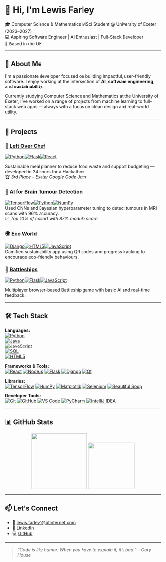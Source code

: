 # 👋 Hi, I'm Lewis Farley

🎓 Computer Science & Mathematics MSci Student @ University of Exeter (2023–2027)  
💻 Aspiring Software Engineer | AI Enthusiast | Full-Stack Developer  
📍 Based in the UK

---

## 🧠 About Me

I'm a passionate developer focused on building impactful, user-friendly software. I enjoy working at the intersection of **AI**, **software engineering**, and **sustainability**.

Currently studying Computer Science and Mathematics at the University of Exeter, I've worked on a range of projects from machine learning to full-stack web apps — always with a focus on clean design and real-world utility.

---

## 🚀 Projects

### 🌿 [Left Over Chef](https://github.com/lewisFarley403/StudentMealPlanner)  
[![Python](https://img.shields.io/badge/python-3670A0?style=for-the-badge&logo=python&logoColor=ffdd54)](https://www.python.org/)[![Flask](https://img.shields.io/badge/flask-%23000.svg?style=for-the-badge&logo=flask&logoColor=white)](https://flask.palletsprojects.com/)[![React](https://img.shields.io/badge/react-%2320232a.svg?style=for-the-badge&logo=react&logoColor=%2361DAFB)](https://reactjs.org/)

Sustainable meal planner to reduce food waste and support budgeting — developed in 24 hours for a Hackathon.  
🏆 *3rd Place – Exeter Google Code Jam*

### 🎯 [AI for Brain Tumour Detection](https://github.com/lewisFarley403/brain-tumour-detection)  
[![TensorFlow](https://img.shields.io/badge/TensorFlow-%23FF6F00.svg?style=for-the-badge&logo=TensorFlow&logoColor=white)](https://www.tensorflow.org/)[![Python](https://img.shields.io/badge/python-3670A0?style=for-the-badge&logo=python&logoColor=ffdd54)](https://www.python.org/)[![NumPy](https://img.shields.io/badge/numpy-%23013243.svg?style=for-the-badge&logo=numpy&logoColor=white)](https://numpy.org/)  
Used CNNs and Bayesian hyperparameter tuning to detect tumours in MRI scans with 96% accuracy.  
📈 *Top 10% of cohort with 87% module score*

### 🌍 [Eco World](https://github.com/lewisFarley403/EcoWorld)  
[![Django](https://img.shields.io/badge/django-%23092E20.svg?style=for-the-badge&logo=django&logoColor=white)](https://www.djangoproject.com/)[![HTML5](https://img.shields.io/badge/html5-%23E34F26.svg?style=for-the-badge&logo=html5&logoColor=white)](https://developer.mozilla.org/en-US/docs/Web/HTML)[![JavaScript](https://img.shields.io/badge/javascript-%23323330.svg?style=for-the-badge&logo=javascript&logoColor=%23F7DF1E)](https://developer.mozilla.org/en-US/docs/Web/JavaScript)   
Gamified sustainability app using QR codes and progress tracking to encourage eco-friendly behaviours.

### 🚢 [Battleships](https://github.com/lewisFarley403/battleships)  
[![Python](https://img.shields.io/badge/python-3670A0?style=for-the-badge&logo=python&logoColor=ffdd54)](https://www.python.org/)[![Flask](https://img.shields.io/badge/flask-%23000.svg?style=for-the-badge&logo=flask&logoColor=white)](https://flask.palletsprojects.com/)[![JavaScript](https://img.shields.io/badge/javascript-%23323330.svg?style=for-the-badge&logo=javascript&logoColor=%23F7DF1E)](https://developer.mozilla.org/en-US/docs/Web/JavaScript)

Multiplayer browser-based Battleship game with basic AI and real-time feedback.

---

## 🛠️ Tech Stack

**Languages:**  
[![Python](https://img.shields.io/badge/python-3670A0?style=for-the-badge&logo=python&logoColor=ffdd54)](https://www.python.org/)  
[![Java](https://img.shields.io/badge/java-%23ED8B00.svg?style=for-the-badge&logo=openjdk&logoColor=white)](https://www.oracle.com/java/)  
[![JavaScript](https://img.shields.io/badge/javascript-%23323330.svg?style=for-the-badge&logo=javascript&logoColor=%23F7DF1E)](https://developer.mozilla.org/en-US/docs/Web/JavaScript)  
[![SQL](https://img.shields.io/badge/SQL-4479A1?style=for-the-badge&logo=postgresql&logoColor=white)](https://en.wikipedia.org/wiki/SQL)  
[![HTML5](https://img.shields.io/badge/html5-%23E34F26.svg?style=for-the-badge&logo=html5&logoColor=white)](https://developer.mozilla.org/en-US/docs/Web/HTML)


**Frameworks & Tools:**  
[![React](https://img.shields.io/badge/react-%2320232a.svg?style=for-the-badge&logo=react&logoColor=%2361DAFB)](https://reactjs.org/) [![Node.js](https://img.shields.io/badge/node.js-339933?style=for-the-badge&logo=node.js&logoColor=white)](https://nodejs.org/) [![Flask](https://img.shields.io/badge/flask-%23000.svg?style=for-the-badge&logo=flask&logoColor=white)](https://flask.palletsprojects.com/) [![Django](https://img.shields.io/badge/django-%23092E20.svg?style=for-the-badge&logo=django&logoColor=white)](https://www.djangoproject.com/) [![Qt](https://img.shields.io/badge/Qt-41CD52?style=for-the-badge&logo=qt&logoColor=white)](https://www.qt.io/)

**Libraries:**  
[![TensorFlow](https://img.shields.io/badge/TensorFlow-%23FF6F00.svg?style=for-the-badge&logo=TensorFlow&logoColor=white)](https://www.tensorflow.org/) [![NumPy](https://img.shields.io/badge/numpy-%23013243.svg?style=for-the-badge&logo=numpy&logoColor=white)](https://numpy.org/) [![Matplotlib](https://img.shields.io/badge/Matplotlib-%23ffffff.svg?style=for-the-badge&logo=matplotlib&logoColor=black)](https://matplotlib.org/) [![Selenium](https://img.shields.io/badge/Selenium-%2300AA00.svg?style=for-the-badge&logo=selenium&logoColor=white)](https://www.selenium.dev/) [![Beautiful Soup](https://img.shields.io/badge/Beautiful_Soup-%23779392.svg?style=for-the-badge)](https://www.crummy.com/software/BeautifulSoup/)

**Developer Tools:**  
[![Git](https://img.shields.io/badge/git-%23F05033.svg?style=for-the-badge&logo=git&logoColor=white)](https://git-scm.com/) [![GitHub](https://img.shields.io/badge/github-%23121011.svg?style=for-the-badge&logo=github&logoColor=white)](https://github.com/) [![VS Code](https://img.shields.io/badge/Visual_Studio_Code-%23007ACC.svg?style=for-the-badge&logo=visual-studio-code&logoColor=white)](https://code.visualstudio.com/) [![PyCharm](https://img.shields.io/badge/PyCharm-000000.svg?style=for-the-badge&logo=pycharm&logoColor=green)](https://www.jetbrains.com/pycharm/) [![IntelliJ IDEA](https://img.shields.io/badge/IntelliJ_IDEA-000000.svg?style=for-the-badge&logo=intellij-idea&logoColor=white)](https://www.jetbrains.com/idea/)

---

## 📊 GitHub Stats

<p align="center">
    <img src="https://github-readme-streak-stats.herokuapp.com?user=lewisFarley403&theme=tokyonight&hide_border=true" height="180" />
  <img src="https://github-readme-stats.vercel.app/api/top-langs/?username=lewisFarley403&layout=compact&langs_count=6" height="150" />
</p>

---

## 📫 Let's Connect

- 📧 [lewis.farley1@btinternet.com](mailto:lewis.farley1@btinternet.com)  
- 💼 [LinkedIn](https://linkedin.com/in/lewisfarley403)  
- 💻 [GitHub](https://github.com/lewisFarley403)

---

> _“Code is like humor. When you have to explain it, it’s bad.” – Cory House_

